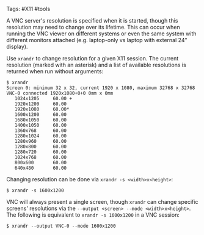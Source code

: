 Tags: #X11 #tools 

A VNC server's resolution is specified when it is started, though this resolution may need to change over its lifetime. This can occur when running the VNC viewer on different systems or even the same system with different monitors attached (e.g. laptop-only vs laptop with external 24" display).

Use `xrandr` to change resolution for a given X11 session. The current resolution (marked with an asterisk) and a list of available resolutions is returned when run without arguments:

```shell
$ xrandr
Screen 0: minimum 32 x 32, current 1920 x 1080, maximum 32768 x 32768
VNC-0 connected 1920x1080+0+0 0mm x 0mm
   1024x1205     60.00 +
   1920x1200     60.00
   1920x1080     60.00*
   1600x1200     60.00
   1680x1050     60.00
   1400x1050     60.00
   1360x768      60.00
   1280x1024     60.00
   1280x960      60.00
   1280x800      60.00
   1280x720      60.00
   1024x768      60.00
   800x600       60.00
   640x480       60.00
```

Changing resolution can be done via `xrandr -s <width>x<height>`:

```shell
$ xrandr -s 1600x1200
```

VNC will always present a single screen, though `xrandr` can change specific screens' resolutions via the `--output <screen> --mode <width>x<height>`. The following is equivalent to `xrandr -s 1600x1200` in a VNC session:

```shell
$ xrandr --output VNC-0 --mode 1600x1200
```
